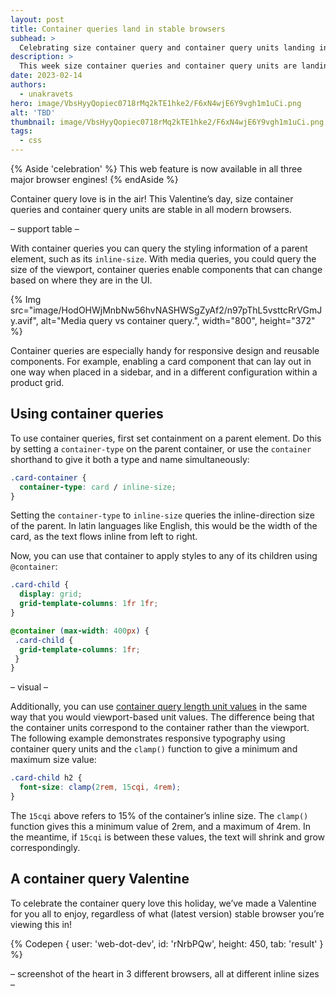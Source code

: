 ```yaml
---
layout: post
title: Container queries land in stable browsers
subhead: >
  Celebrating size container query and container query units landing in stable browsers.
description: >
  This week size container queries and container query units are landing in all stable browsers.
date: 2023-02-14
authors:
  - unakravets
hero: image/VbsHyyQopiec0718rMq2kTE1hke2/F6xN4wjE6Y9vgh1m1uCi.png
alt: 'TBD'
thumbnail: image/VbsHyyQopiec0718rMq2kTE1hke2/F6xN4wjE6Y9vgh1m1uCi.png
tags:
  - css
---
```


{% Aside 'celebration' %}
This web feature is now available in all three major browser engines!
{% endAside %}

Container query love is in the air! This Valentine’s day, size container queries and container query units are stable in all modern browsers.

– support table –  

With container queries you can query  the styling information of a parent element, such as its `inline-size`. With media queries, you could query the size of the viewport,  container queries enable components that can change based on where they are in the UI.


{% Img src="image/HodOHWjMnbNw56hvNASHWSgZyAf2/n97pThL5vsttcRrVGmJy.avif", alt="Media query vs container query.", width="800", height="372" %}


Container queries are especially handy for responsive design and reusable components. For example, enabling a card component that can lay out in one way when placed in a sidebar, and in a different configuration within a product grid.

## Using container queries

To use container queries, first set containment on a parent element. Do this by setting a `container-type` on the parent container, or use the `container` shorthand to give it both a type and name simultaneously:


```css
.card-container {
  container-type: card / inline-size;
}
```

Setting the `container-type` to `inline-size` queries the inline-direction size of the parent. In latin languages like English, this would be the width of the card, as the text flows inline from left to right.


Now, you can use that container to apply styles to any of its children using `@container`:


```css
.card-child {
  display: grid;
  grid-template-columns: 1fr 1fr;
}

@container (max-width: 400px) {
 .card-child {
  grid-template-columns: 1fr;
 }
}
```

– visual –

Additionally, you can use [container query length unit values](https://developer.mozilla.org/docs/Web/CSS/CSS_Container_Queries#container_query_length_units) in the same way that you would viewport-based unit values. The difference being that the container units correspond to the container rather than the viewport. The following example demonstrates responsive typography using container query units and the `clamp()` function to give a minimum and maximum size value:

```css
.card-child h2 {
  font-size: clamp(2rem, 15cqi, 4rem);
}
```

The `15cqi` above refers to 15% of the container’s inline size. The `clamp()` function gives this a minimum value of 2rem, and a maximum of 4rem. In the meantime, if `15cqi` is between these values, the text will shrink and grow correspondingly.

## A container query Valentine
To celebrate the container query love this holiday, we’ve made a Valentine for you all to enjoy, regardless of what (latest version) stable browser you’re viewing this in!

{% Codepen {
  user: 'web-dot-dev',
  id: 'rNrbPQw',
  height: 450,
  tab: 'result'
} %}

– screenshot of the heart in 3 different browsers, all at different inline sizes –
